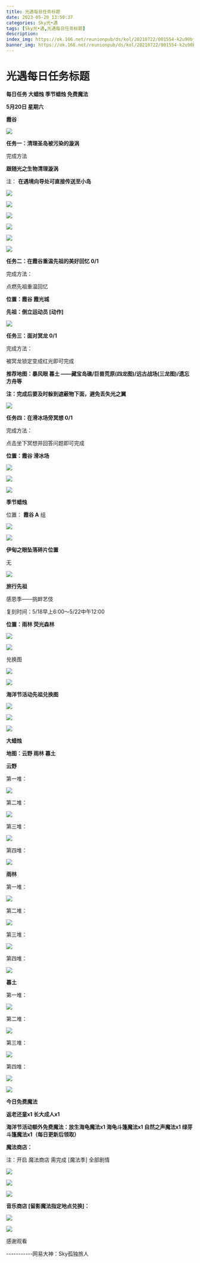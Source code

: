 ```yaml
---
title: 光遇每日任务标题
date: 2023-05-20 13:50:37
categories: Sky光•遇
tags: [Sky光•遇,光遇每日任务标题]
description: 
index_img: https://ok.166.net/reunionpub/ds/kol/20210722/001554-k2u90bj7ay.png?imageView&thumbnail=600x0&type=jpg
banner_img: https://ok.166.net/reunionpub/ds/kol/20210722/001554-k2u90bj7ay.png?imageView&thumbnail=600x0&type=jpg
---
```

# 光遇每日任务标题
**每日任务 大蜡烛 季节蜡烛 免费魔法**

 **5月20日 星期六**

 **霞谷**

![](https://img.166.net/reunionpub/ds/kol/20230520/004451-dn02elqrzs.jpg)

 **任务一：清理圣岛被污染的漩涡**

完成方法

 **跟随光之生物清理漩涡**

注： **在遇境向导处可直接传送至小岛**

![](https://img.166.net/reunionpub/ds/kol/20230520/004028-4woav5ezc1.jpg)

![](https://img.166.net/reunionpub/ds/kol/20230520/021202-ucps8qzge7.jpg)

![](https://img.166.net/reunionpub/ds/kol/20230520/021212-3vdgp76js0.jpg)

![](https://img.166.net/reunionpub/ds/kol/20230520/021221-y0u8zlcf1s.jpg)

![](https://img.166.net/reunionpub/ds/kol/20230520/021231-jwb265dyvs.jpg)

![](https://img.166.net/reunionpub/ds/kol/20230520/040505-68rip1vu3y.jpg)

 **任务二：在霞谷重温先祖的美好回忆 0/1**

完成方法：

点燃先祖重温回忆

 **位置：霞谷 霞光城**

 **先祖：倒立运动员 [动作]**

![](https://img.166.net/reunionpub/ds/kol/20230520/000638-47g2so8clz.jpeg)

 **任务三：面对冥龙 0/1**

完成方法：

被冥龙锁定变成红光即可完成

 **推荐地图：暴风眼 暮土 ——藏宝岛礁/巨兽荒原(四龙图)/远古战场(三龙图)/遗忘方舟等**

 **注：完成后要及时躲到遮蔽物下面，避免丢失光之翼**

![](https://img.166.net/reunionpub/ds/kol/20230520/000652-cwssdm1k7r.jpeg)

 **任务四：在滑冰场旁冥想 0/1**

完成方法：

点击坐下冥想并回答问题即可完成

 **位置：霞谷 滑冰场**

![](https://img.166.net/reunionpub/ds/kol/20230520/000711-frbm2j87dk.jpg)

![](https://img.166.net/reunionpub/ds/kol/20230520/000717-o8cz2r6vkw.jpg)

![](https://img.166.net/reunionpub/ds/kol/20230502/053253-tkp31d0r2j.png)

 **季节蜡烛**

位置： **霞谷 A** 组

![](https://img.166.net/reunionpub/ds/kol/20230519/234606-f3ji1ys0zv.png)

![](https://img.166.net/reunionpub/ds/kol/20230501/003537-boqnslm12s.png)

 **伊甸之眼坠落碎片位置**

无

![](https://img.166.net/reunionpub/ds/kol/20230501/003537-boqnslm12s.png)

 **旅行先祖**

感恩季——挑衅艺伎

复刻时间：5/18早上6:00～5/22中午12:00

 **位置：雨林 荧光森林**

![](https://img.166.net/reunionpub/ds/kol/20230518/001733-m7pzd3v0yb.jpeg)

![](https://img.166.net/reunionpub/ds/kol/20230518/001741-1b8qhp6ezf.jpeg)

兑换图

![](https://img.166.net/reunionpub/ds/kol/20230519/091538-ypzbhgorvm.jpg)

![](https://img.166.net/reunionpub/ds/kol/20230501/003537-boqnslm12s.png)

 **海洋节活动先祖兑换图**

![](https://img.166.net/reunionpub/ds/kol/20230520/040300-zap2jkovds.jpg)

![](https://img.166.net/reunionpub/ds/kol/20230520/040310-ofs4cbrjhq.jpg)

![](https://img.166.net/reunionpub/ds/kol/20230501/003537-boqnslm12s.png)

 **大蜡烛**

 **地图：云野 雨林 暮土**

 **云野**

第一堆：

![](https://img.166.net/reunionpub/ds/kol/20230519/234741-wh0vtkfdjl.jpeg)

第二堆：

![](https://img.166.net/reunionpub/ds/kol/20230519/234753-wcv3pbo1jh.jpeg)

第三堆：

![](https://img.166.net/reunionpub/ds/kol/20230519/234800-bdljz34twa.jpeg)

第四堆：

![](https://img.166.net/reunionpub/ds/kol/20230519/234807-2qy6p81dj5.jpeg)

 **雨林**

第一堆：

![](https://img.166.net/reunionpub/ds/kol/20230520/000413-ol0qh1g8wm.jpeg)

第二堆：

![](https://img.166.net/reunionpub/ds/kol/20230520/000421-5anci2vmku.jpeg)

第三堆：

![](https://img.166.net/reunionpub/ds/kol/20230520/000430-k574j6d1bh.jpeg)

第四堆：

![](https://img.166.net/reunionpub/ds/kol/20230520/000438-mcoqbhg5ez.jpeg)

 **暮土**

第一堆：

![](https://img.166.net/reunionpub/ds/kol/20230519/234936-spbhke2yud.jpeg)

第二堆：

![](https://img.166.net/reunionpub/ds/kol/20230519/234945-m6qvl8tifh.jpeg)

第三堆：

![](https://img.166.net/reunionpub/ds/kol/20230519/234953-4ys3ijkpfn.jpeg)

第四堆：

![](https://img.166.net/reunionpub/ds/kol/20230519/234959-su217ha9lr.jpeg)

![](https://img.166.net/reunionpub/ds/kol/20221018/100256-wzutnocka0.png)

 **今日免费魔法**

 **返老还童x1 长大成人x1**

 **海洋节活动额外免费魔法：放生海龟魔法x1 海龟斗篷魔法x1 自然之声魔法x1 绿芽斗篷魔法x1（每日更新后领取）**

 **魔法商店：**

注：开启 魔法商店 需完成 [魔法季] 全部剧情

![](https://img.166.net/reunionpub/ds/kol/20221018/100559-oibznvdtus.png)

![](https://img.166.net/reunionpub/ds/kol/20230519/235045-nelzrsf317.jpeg)

![](https://img.166.net/reunionpub/ds/kol/20230520/024526-niy97hflvp.jpeg)

 **音乐商店 [留影魔法指定地点兑换]：**

![](https://img.166.net/reunionpub/ds/kol/20230515/001502-vzc961j5tw.jpeg)

![](https://img.166.net/reunionpub/ds/kol/20230502/235738-ls601349yq.png)

感谢观看

\-----------网易大神：Sky孤独旅人

